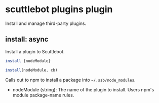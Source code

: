 # scuttlebot plugins plugin

Install and manage third-party plugins.



## install: async

Install a plugin to Scuttlebot.

```bash
install {nodeModule}
```
```js
install(nodeModule, cb)
```

Calls out to npm to install a package into `~/.ssb/node_modules`.

 - nodeModule (string): The name of the plugin to install. Users npm's module package-name rules.